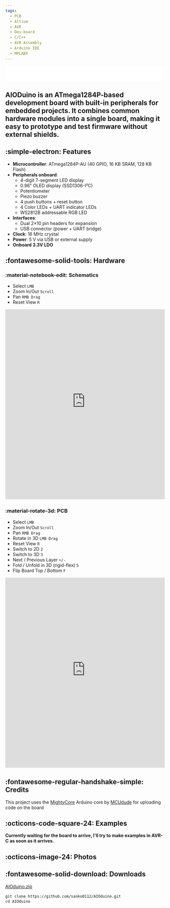 ```yaml
---
tags:
  - PCB
  - Altium
  - AVR
  - Dev-board
  - C/C++
  - AVR Assembly
  - Arduino IDE
  - MPLABX
---
```


![Logo](../assets/Gallery/AIOduino/AIOduino-logo.png)

<h2>AIODuino is an <strong>ATmega1284P-based development board</strong> with built-in peripherals for embedded projects. It combines common hardware modules into a single board, making it easy to prototype and test firmware without external shields.</h2>

## :simple-electron: Features
- **Microcontroller**: ATmega1284P-AU (40 GPIO, 16 KB SRAM, 128 KB Flash)
- **Peripherals onboard**:
  - 4-digit 7-segment LED display
  - 0.96" OLED display (SSD1306-I²C)
  - Potentiometer
  - Piezo buzzer
  - 4 push buttons + reset button
  - 4 Color LEDs + UART indicator LEDs
  - WS2812B addressable RGB LED
- **Interfaces**:
  - Dual 2×10 pin headers for expansion
  - USB connector (power + UART bridge)
- **Clock**: 16 MHz crystal
- **Power**: 5 V via USB or external supply
- **Onboard 3.3V LDO**

## :fontawesome-solid-tools: Hardware

### :material-notebook-edit: Schematics

- Select `LMB`
- Zoom In/Out `Scroll`
- Pan `RMB Drag`
- Reset View `R`

<iframe src="https://personal-viewer.365.altium.com/client/index.html?feature=embed&source=A95F3D29-A1F1-48D4-84F4-54A12B3DD298&activeView=SCH" width="1280" height="600" style="overflow:hidden;border:none;width:100%;height:600px;" scrolling="no" allowfullscreen="true" onload="window.top.scrollTo(0,0);"></iframe>

### :material-rotate-3d: PCB

- Select `LMB`
- Zoom In/Out `Scroll`
- Pan `RMB Drag`
- Rotate in 3D `LMB Drag`
- Reset View `R`
- Switch to 2D `2`
- Switch to 3D `3`
- Next / Previous Layer `+/-`
- Fold / Unfold in 3D (rigid-flex) `5`
- Flip Board Top / Bottom `F`

<iframe src="https://personal-viewer.365.altium.com/client/index.html?feature=embed&source=0B127BE8-7FB8-4CD5-A1D4-C4C4D4DE1D04&activeView=PCB" width="1280" height="600" style="overflow:hidden;border:none;width:100%;height:600rpx;" scrolling="no" allowfullscreen="true" onload="window.top.scrollTo(0,0);"></iframe>

## :fontawesome-regular-handshake-simple: Credits
This project uses the [MightyCore](https://github.com/MCUdude/MightyCore) Arduino core by [MCUdude](https://github.com/MCUdude) for uploading code on the board

## :octicons-code-square-24: Examples
**Currently waiting for the board to arrive, I'll try to make examples in AVR-C as soon as it arrives.**


## :octicons-image-24: Photos
<div id="AIOduino-gallery"></div>

## :fontawesome-solid-download: Downloads
[AIOduino.zip](https://github.com/sanko0112/AIOduino/archive/refs/heads/main.zip)
```shell
git clone https://github.com/sanko0112/AIOduino.git
cd AIOduino
```